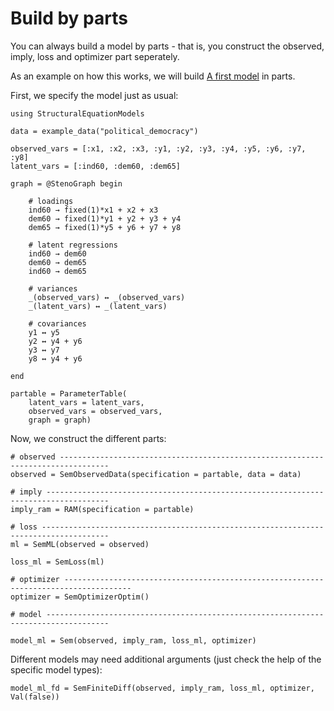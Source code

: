 # Build by parts

You can always build a model by parts - that is, you construct the observed, imply, loss and optimizer part seperately.

As an example on how this works, we will build [A first model](@ref) in parts.

First, we specify the model just as usual:

```@example build
using StructuralEquationModels

data = example_data("political_democracy")

observed_vars = [:x1, :x2, :x3, :y1, :y2, :y3, :y4, :y5, :y6, :y7, :y8]
latent_vars = [:ind60, :dem60, :dem65]

graph = @StenoGraph begin

    # loadings
    ind60 → fixed(1)*x1 + x2 + x3
    dem60 → fixed(1)*y1 + y2 + y3 + y4
    dem65 → fixed(1)*y5 + y6 + y7 + y8

    # latent regressions
    ind60 → dem60
    dem60 → dem65
    ind60 → dem65

    # variances
    _(observed_vars) ↔ _(observed_vars)
    _(latent_vars) ↔ _(latent_vars)

    # covariances
    y1 ↔ y5
    y2 ↔ y4 + y6
    y3 ↔ y7
    y8 ↔ y4 + y6

end

partable = ParameterTable(
    latent_vars = latent_vars, 
    observed_vars = observed_vars, 
    graph = graph)
```

Now, we construct the different parts:

```@example build
# observed ---------------------------------------------------------------------------------
observed = SemObservedData(specification = partable, data = data)

# imply ------------------------------------------------------------------------------------
imply_ram = RAM(specification = partable)

# loss -------------------------------------------------------------------------------------
ml = SemML(observed = observed)

loss_ml = SemLoss(ml)

# optimizer -------------------------------------------------------------------------------------
optimizer = SemOptimizerOptim()

# model ------------------------------------------------------------------------------------

model_ml = Sem(observed, imply_ram, loss_ml, optimizer)
```

Different models may need additional arguments (just check the help of the specific model types):

```@example build
model_ml_fd = SemFiniteDiff(observed, imply_ram, loss_ml, optimizer, Val(false))
```